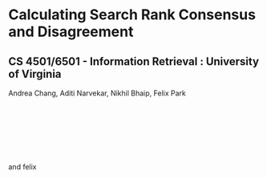 # Calculating Search Rank Consensus and Disagreement
## CS 4501/6501 - Information Retrieval : University of Virginia

Andrea Chang, Aditi Narvekar, Nikhil Bhaip, Felix Park
  
  
  
<br><br/>
<br><br/>
<br><br/>
  
  

and felix
